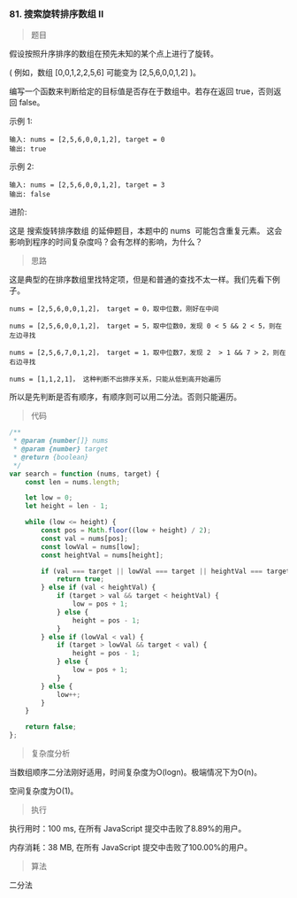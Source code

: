 ### 81. 搜索旋转排序数组 II

> 题目

假设按照升序排序的数组在预先未知的某个点上进行了旋转。

( 例如，数组 [0,0,1,2,2,5,6] 可能变为 [2,5,6,0,0,1,2] )。

编写一个函数来判断给定的目标值是否存在于数组中。若存在返回 true，否则返回 false。

示例 1:
```
输入: nums = [2,5,6,0,0,1,2], target = 0
输出: true
```

示例 2:
```
输入: nums = [2,5,6,0,0,1,2], target = 3
输出: false
```

进阶:

这是 搜索旋转排序数组 的延伸题目，本题中的 nums  可能包含重复元素。
这会影响到程序的时间复杂度吗？会有怎样的影响，为什么？

> 思路

这是典型的在排序数组里找特定项，但是和普通的查找不太一样。我们先看下例子。
```
nums = [2,5,6,0,0,1,2]， target = 0，取中位数，刚好在中间

nums = [2,5,6,0,0,1,2]， target = 5，取中位数0，发现 0 < 5 && 2 < 5，则在左边寻找

nums = [2,5,6,7,0,1,2]， target = 1，取中位数7，发现 2  > 1 && 7 > 2，则在右边寻找

nums = [1,1,2,1]， 这种判断不出排序关系，只能从低到高开始遍历
```
所以是先判断是否有顺序，有顺序则可以用二分法。否则只能遍历。

> 代码

```js
/**
 * @param {number[]} nums
 * @param {number} target
 * @return {boolean}
 */
var search = function (nums, target) {
    const len = nums.length;

    let low = 0;
    let height = len - 1;

    while (low <= height) {
        const pos = Math.floor((low + height) / 2);
        const val = nums[pos];
        const lowVal = nums[low];
        const heightVal = nums[height];

        if (val === target || lowVal === target || heightVal === target) {
            return true;
        } else if (val < heightVal) {
            if (target > val && target < heightVal) {
                low = pos + 1;
            } else {
                height = pos - 1;
            }
        } else if (lowVal < val) {
            if (target > lowVal && target < val) {
                height = pos - 1;
            } else {
                low = pos + 1;
            }
        } else {
            low++;
        }
    }

    return false;
};
```

> 复杂度分析

当数组顺序二分法刚好适用，时间复杂度为O(logn)。极端情况下为O(n)。

空间复杂度为O(1)。

> 执行

执行用时：100 ms, 在所有 JavaScript 提交中击败了8.89%的用户。

内存消耗：38 MB, 在所有 JavaScript 提交中击败了100.00%的用户。

> 算法

二分法